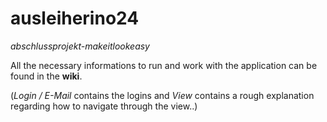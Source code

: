 # ausleiherino24
_abschlussprojekt-makeitlookeasy_

All the necessary informations to run and work with the application can be found in the **wiki**.

(_Login / E-Mail_ contains the logins and _View_ contains a rough explanation regarding how to navigate through the view..)
